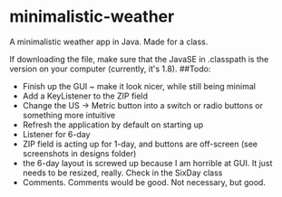 # minimalistic-weather
A minimalistic weather app in Java. Made for a class.

If downloading the file, make sure that the JavaSE in .classpath is the version on your computer (currently, it's 1.8).
##Todo:
+ Finish up the GUI ~ make it look nicer, while still being minimal
+ Add a KeyListener to the ZIP field
+ Change the US -> Metric button into a switch or radio buttons or something more intuitive
+ Refresh the application by default on starting up
+ Listener for 6-day
+ ZIP field is acting up for 1-day, and buttons are off-screen (see screenshots in designs folder)
+ the 6-day layout is screwed up because I am horrible at GUI. It just needs to be resized, really. Check in the SixDay class
+ Comments. Comments would be good. Not necessary, but good.
